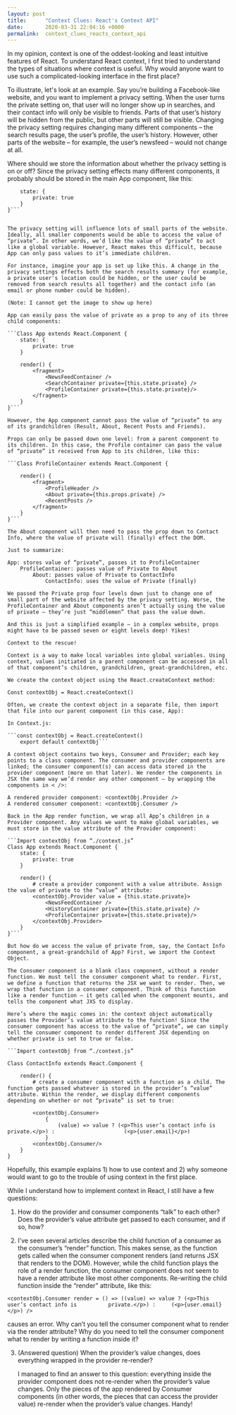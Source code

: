 ```yaml
---
layout: post
title:      "Context Clues: React's Context API"
date:       2020-03-31 22:04:16 +0000
permalink:  context_clues_reacts_context_api
---
```



In my opinion, context is one of the oddest-looking and least intuitive features of React. To understand React context, I first tried to understand the types of situations where context is useful. Why would anyone want to use such a complicated-looking interface in the first place?

To illustrate, let's look at an example. Say you’re building a Facebook-like website, and you want to implement a privacy setting. When the user turns the private setting on, that user will no longer show up in searches, and their contact info will only be visible to friends. Parts of that user’s history will be hidden from the public, but other parts will still be visible. Changing the privacy setting requires changing many different components – the search results page, the user’s profile, the user’s history. However, other parts of the website – for example, the user’s newsfeed – would not change at all. 

Where should we store the information about whether the privacy setting is on or off? Since the privacy setting effects many different components, it probably should be stored in the main App component, like this:

```Class App extends React.Component {
	state: {
		private: true
	}
}```


The privacy setting will influence lots of small parts of the website. Ideally, all smaller components would be able to access the value of “private”. In other words, we’d like the value of “private” to act like a global variable. However, React makes this difficult, because App can only pass values to it’s immediate children. 

For instance, imagine your app is set up like this. A change in the privacy settings effects both the search results summary (for example, a private user's location could be hidden, or the user could be removed from search results all together) and the contact info (an email or phone number could be hidden).

(Note: I cannot get the image to show up here)

App can easily pass the value of private as a prop to any of its three child components:

```Class App extends React.Component {
	state: {
		private: true
	}

	render() {
		<fragment>
			<NewsFeedContainer />
			<SearchContainer private={this.state.private} />
			<ProfileContainer private={this.state.private}/>
		</fragment>
	}
}```

However, the App component cannot pass the value of “private” to any of its grandchildren (Result, About, Recent Posts and Friends).  

Props can only be passed down one level: from a parent component to its children. In this case, the Profile container can pass the value of “private” it received from App to its children, like this:

```Class ProfileContainer extends React.Component {

	render() {
		<fragment>
			<ProfileHeader />
			<About private={this.props.private} />
			<RecentPosts />
		</fragment>
	}
}```

The About component will then need to pass the prop down to Contact Info, where the value of private will (finally) effect the DOM.

Just to summarize: 

App: stores value of “private”, passes it to ProfileContainer
	ProfileContainer: passes value of Private to About
		About: passes value of Private to ContactInfo
			ContactInfo: uses the value of Private (finally)
			
We passed the Private prop four levels down just to change one of small part of the website affected by the privacy setting. Worse, the ProfileContainer and About components aren’t actually using the value of private – they’re just “middlemen” that pass the value down.

And this is just a simplified example – in a complex website, props might have to be passed seven or eight levels deep! Yikes!

Context to the rescue!

Context is a way to make local variables into global variables. Using context, values initiated in a parent component can be accessed in all of that component’s children, grandchildren, great-grandchildren, etc.

We create the context object using the React.createContext method: 

Const contextObj = React.createContext()

Often, we create the context object in a separate file, then import that file into our parent component (in this case, App): 

In Context.js:

```const contextObj = React.createContext()
	export default contextObj```
	
A context object contains two keys, Consumer and Provider; each key points to a class component. The consumer and provider components are linked; the consumer component(s) can access data stored in the provider component (more on that later). We render the components in JSX the same way we’d render any other component – by wrapping the components in < />: 

A rendered provider component: <contextObj.Provider />
A rendered consumer component: <contextObj.Consumer />

Back in the App render function, we wrap all App’s children in a Provider component. Any values we want to make global variables, we must store in the value attribute of the Provider component:

```Import contextObj from “./context.js”
Class App extends React.Component {
	state: {
		private: true
	}

	render() {
		# create a provider component with a value attribute. Assign the value of private to the “value” attribute:
		<contextObj.Provider value = {this.state.private}>
			<NewsFeedContainer />
			<HistoryContainer private={this.state.private} />
			<ProfileContainer private={this.state.private}/>
		</contextObj.Provider>
	}
}```

But how do we access the value of private from, say, the Contact Info component, a great-grandchild of App? First, we import the Context Object.

The Consumer component is a blank class component, without a render function. We must tell the consumer component what to render. First, we define a function that returns the JSX we want to render. Then, we wrap that function in a consumer component. Think of this function like a render function – it gets called when the component mounts, and tells the component what JXS to display.

Here’s where the magic comes in: the context object automatically passes the Provider’s value attribute to the function! Since the consumer component has access to the value of “private”, we can simply tell the consumer component to render different JSX depending on whether private is set to true or false.

```Import contextObj from “./context.js”

Class ContactInfo extends React.Component {

	render() {
		# create a consumer component with a function as a child. The function gets passed whatever is stored in the provider’s “value” attribute. Within the render, we display different components depending on whether or not “private” is set to true:

		<contextObj.Consumer>
			{
				(value) => value ? (<p>This user’s contact info is private.</p>) : 						(<p>{user.email}</p>)
			} 
		<contextObj.Consumer/>
	}
}
```

Hopefully, this example explains 1) how to use context and 2) why someone would want to go to the trouble of using context in the first place.

While I understand how to implement context in React, I still have a few questions:

1. How do the provider and consumer components “talk” to each other? Does the provider’s value attribute get passed to each consumer, and if so, how? 


2. I’ve seen several articles describe the child function of a consumer as the consumer’s “render” function. This makes sense, as the function gets called when the consumer component renders (and returns JSX that renders to the DOM). However, while the child function plays the role of a render function, the consumer component does not seem to have a render attribute like most other components. Re-writing the child function inside the “render” attribute, like this: 

```<contextObj.Consumer render = () => ((value) => value ? (<p>This user’s contact info is 			private.</p>) : 	(<p>{user.email}</p>) />```

causes an error. Why can’t you tell the consumer component what to render via the render attribute? Why do you need to tell the consumer component what to render by writing a function inside it?

3. (Answered question) When the provider’s value changes, does everything wrapped in the provider re-render? 

	I managed to find an answer to this question: everything inside the provider component does not re-render when the provider’s value changes. Only the pieces of the app rendered by Consumer components (in other words, the pieces that can access the provider value) re-render when the provider’s value changes. Handy!

			


